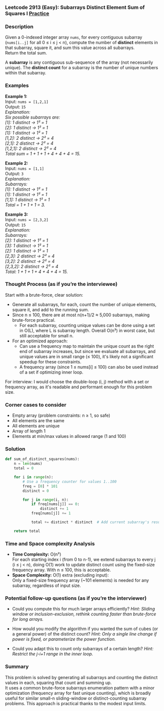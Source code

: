 ### Leetcode 2913 (Easy): Subarrays Distinct Element Sum of Squares I [Practice](https://leetcode.com/problems/subarrays-distinct-element-sum-of-squares-i)

### Description  
Given a 0-indexed integer array `nums`, for every contiguous subarray (`nums[i..j]` for all 0 ≤ i ≤ j < n), compute the number of **distinct** elements in that subarray, square it, and sum this value across all subarrays.  
Return the total sum.

A **subarray** is any contiguous sub-sequence of the array (not necessarily unique). The **distinct count** for a subarray is the number of unique numbers within that subarray.

### Examples  

**Example 1:**  
Input: `nums = [1,2,1]`  
Output: `15`  
*Explanation:  
Six possible subarrays are:  
[1]: 1 distinct → 1² = 1  
[2]: 1 distinct → 1² = 1  
[1]: 1 distinct → 1² = 1  
[1,2]: 2 distinct → 2² = 4  
[2,1]: 2 distinct → 2² = 4  
[1,2,1]: 2 distinct → 2² = 4  
Total sum = 1 + 1 + 1 + 4 + 4 + 4 = 15.*

**Example 2:**  
Input: `nums = [1,1]`  
Output: `3`  
*Explanation:  
Subarrays:  
[1]: 1 distinct → 1² = 1  
[1]: 1 distinct → 1² = 1  
[1,1]: 1 distinct → 1² = 1  
Total = 1 + 1 + 1 = 3.*

**Example 3:**  
Input: `nums = [2,3,2]`  
Output: `15`  
*Explanation:  
Subarrays:  
[2]: 1 distinct → 1² = 1  
[3]: 1 distinct → 1² = 1  
[2]: 1 distinct → 1² = 1  
[2,3]: 2 distinct → 2² = 4  
[3,2]: 2 distinct → 2² = 4  
[2,3,2]: 2 distinct → 2² = 4  
Total: 1 + 1 + 1 + 4 + 4 + 4 = 15.*

### Thought Process (as if you’re the interviewee)  
Start with a brute-force, clear solution:  
- Generate all subarrays, for each, count the number of unique elements, square it, and add to the running sum.
- Since n ≤ 100, there are at most n(n+1)/2 ≈ 5,000 subarrays, making brute-force practical.
  - For each subarray, counting unique values can be done using a set in O(L), where L is subarray length. Overall O(n³) in worst case, but still acceptable for small n.
- For an optimized approach:
  - Can use a frequency map to maintain the unique count as the right end of subarray increases, but since we evaluate all subarrays, and unique values are in small range (≤ 100), it's likely not a significant speedup for these constraints.  
  - A frequency array (since 1 ≤ nums[i] ≤ 100) can also be used instead of a set if optimizing inner loop.

For interview: I would choose the double-loop (i, j) method with a set or frequency array, as it's readable and performant enough for this problem size.

### Corner cases to consider  
- Empty array (problem constraints: n ≥ 1, so safe)
- All elements are the same
- All elements are unique
- Array of length 1
- Elements at min/max values in allowed range (1 and 100)

### Solution

```python
def sum_of_distinct_squares(nums):
    n = len(nums)
    total = 0

    for i in range(n):
        # Use a frequency counter for values 1..100
        freq = [0] * 101
        distinct = 0

        for j in range(i, n):
            if freq[nums[j]] == 0:
                distinct += 1
            freq[nums[j]] += 1

            total += distinct * distinct  # Add current subarray's result

    return total
```

### Time and Space complexity Analysis  

- **Time Complexity:** O(n²)  
  For each starting index i (from 0 to n-1), we extend subarrays to every j (i ≤ j < n), doing O(1) work to update distinct count using the fixed-size frequency array. With n ≤ 100, this is acceptable.
- **Space Complexity:** O(1) extra (excluding input):  
  Only a fixed-size frequency array (~101 elements) is needed for any subarray, regardless of input size.

### Potential follow-up questions (as if you’re the interviewer)  

- Could you compute this for much larger arrays efficiently?
  *Hint: Sliding window or inclusion-exclusion, rethink counting faster than brute-force for long arrays.*

- How would you modify the algorithm if you wanted the sum of cubes (or a general power) of the distinct count?
  *Hint: Only a single line change if power is fixed, or parameterize the power function.*

- Could you adapt this to count only subarrays of a certain length?
  *Hint: Restrict the j-i+1 range in the inner loop.*

### Summary
This problem is solved by generating all subarrays and counting the distinct values in each, squaring that count and summing up.  
It uses a common brute-force subarrays enumeration pattern with a minor optimization (frequency array for fast unique counting), which is broadly useful for similar small-n sliding-window or distinct-counting subarray problems. This approach is practical thanks to the modest input limits.